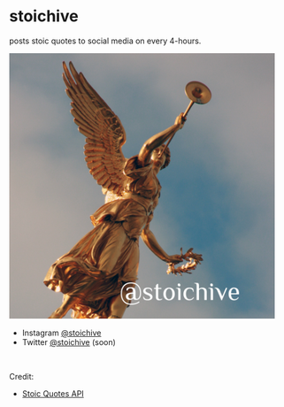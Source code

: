 # stoichive
posts stoic quotes to social media on every 4-hours.


<img width=480px src="https://raw.githubusercontent.com/priyam-raj/stoichive/master/assets/stoichiveCover.jpg">



- Instagram [@stoichive](https://www.instagram.com/stoichive/)
- Twitter [@stoichive](https://www.twitter.com/stoichive/) (soon)

<br>



Credit:
- [Stoic Quotes API](https://stoicquotesapi.com)
